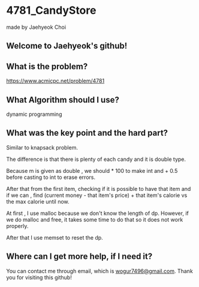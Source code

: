# 4781_CandyStore

made by Jaehyeok Choi

## Welcome to Jaehyeok's github!

## What is the problem?

https://www.acmicpc.net/problem/4781

## What Algorithm should I use?

dynamic programming

## What was the key point and the hard part?

Similar to knapsack problem.

The difference is that there is plenty of each candy and it is double type.

Because m is given as double , we should * 100 to make int and + 0.5 before casting to int to erase errors.

After that from the first item, checking if it is possible to have that item and if we can , find (current money - that item's price) + that item's calorie  vs the max calorie until now.

At first , I use malloc because we don't know the length of dp. However, if we do malloc and free, it takes some time to do that so it does not work properly.

After that I use memset to reset the dp.

## Where can I get more help, if I need it?

You can contact me through email, which is wogur7496@gmail.com.
Thank you for visiting this github!
